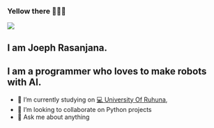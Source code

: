 ### Yellow there 👋👋👋

![](https://github.com/JosephLahiru/JosephLahiru/res/back.png)

## I am Joeph Rasanjana.
## I am a programmer who loves to make robots with AI.

- 🔭 I’m currently studying on [💻 University Of Ruhuna](http://iit.ac.lk/),
- 👯 I’m looking to collaborate on Python projects
- 💬 Ask me about anything